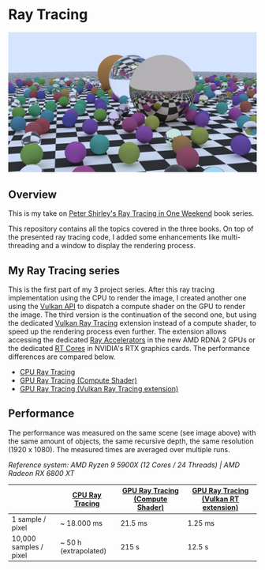 # Ray Tracing

<img src="https://github.com/TwentyFiveSoftware/ray-tracing/blob/master/sceneRender.png">

## Overview

This is my take on [Peter Shirley's Ray Tracing in One Weekend](https://github.com/RayTracing/raytracing.github.io) book
series.

This repository contains all the topics covered in the three books. On top of the presented ray tracing code, I added
some enhancements like multi-threading and a window to display the rendering process.

## My Ray Tracing series

This is the first part of my 3 project series. After this ray tracing implementation using the CPU to render the image,
I created another one using the [Vulkan API](https://vulkan.org/) to dispatch a compute shader on the GPU to render the
image. The third version is the continuation of the second one, but using the
dedicated [Vulkan Ray Tracing](https://www.khronos.org/blog/vulkan-ray-tracing-final-specification-release) extension
instead of a compute shader, to speed up the rendering process even further. The extension allows accessing the
dedicated [Ray Accelerators](https://www.amd.com/de/technologies/rdna-2) in the new AMD RDNA 2 GPUs or the
dedicated [RT Cores](https://www.nvidia.com/en-us/design-visualization/technologies/turing-architecture/) in NVIDIA's
RTX graphics cards. The performance differences are compared below.

- [CPU Ray Tracing](https://github.com/TwentyFiveSoftware/ray-tracing)
- [GPU Ray Tracing (Compute Shader)](https://github.com/TwentyFiveSoftware/ray-tracing-gpu)
- [GPU Ray Tracing (Vulkan Ray Tracing extension)](https://github.com/TwentyFiveSoftware/ray-tracing-gpu-vulkan)

## Performance

The performance was measured on the same scene (see image above) with the same amount of objects, the same recursive
depth, the same resolution (1920 x 1080). The measured times are averaged over multiple runs.

*Reference system: AMD Ryzen 9 5900X (12 Cores / 24 Threads) | AMD Radeon RX 6800 XT*

| | [CPU Ray Tracing](https://github.com/TwentyFiveSoftware/ray-tracing) | [GPU Ray Tracing (Compute Shader)](https://github.com/TwentyFiveSoftware/ray-tracing-gpu) | [GPU Ray Tracing (Vulkan RT extension)](https://github.com/TwentyFiveSoftware/ray-tracing-gpu-vulkan) |
| --- | --- | --- | --- |
| 1 sample / pixel | ~ 18.000 ms | 21.5 ms | 1.25 ms |
| 10,000 samples / pixel | ~ 50 h (extrapolated) | 215 s | 12.5 s |
